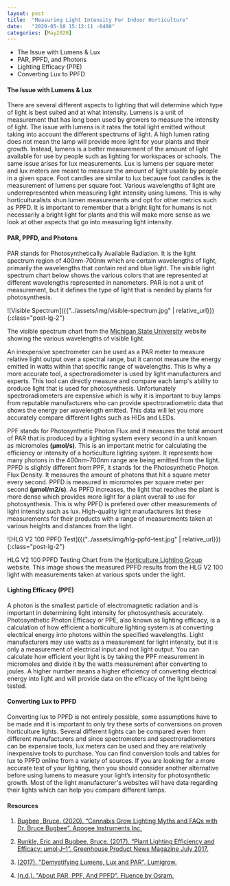 ```yaml
---
layout: post
title:  "Measuring Light Intensity For Indoor Horticulture"
date:   "2020-05-10 15:12:11 -0400"
categories: [May2020]
---
```




* The Issue with Lumens & Lux
* PAR, PPFD, and Photons
* Lighting Efficacy (PPE)
* Converting Lux to PPFD




#### The Issue with Lumens & Lux
There are several different aspects to lighting that will determine which type of light is best suited and at what intensity. Lumens is a unit of measurement that has long been used by growers to measure the intensity of light. The issue with lumens is it rates the total light emitted without taking into account the different spectrums of light. A high lumen rating does not mean the lamp will provide more light for your plants and their growth. Instead, lumens is a better measurement of the amount of light available for use by people such as lighting for workspaces or schools. The same issue arises for lux measurements. Lux is lumens per square meter and lux meters are meant to measure the amount of light usable by people in a given space. Foot candles are similar to lux because foot candles is the measurement of lumens per square foot. Various wavelengths of light are underrepresented when measuring light intensity using lumens. This is why horticulturalists shun lumen measurements and opt for other metrics such as PPFD. It is important to remember that a bright light for humans is not necessarily a bright light for plants and this will make more sense as we look at other aspects that go into measuring light intensity. 


#### PAR, PPFD, and Photons
PAR stands for Photosynthetically Available Radiation. It is the light spectrum region of 400nm-700nm which are certain wavelengths of light, primarily the wavelengths that contain red and blue light. The visible light spectrum chart below shows the various colors that are represented at different wavelengths represented in nanometers. PAR is not a unit of measurement, but it defines the type of light that is needed by plants for photosynthesis.



![Visible Spectrum]({{"../assets/img/visible-spectrum.jpg" | relative_url}}){:class="post-lg-2"}
<div class="text-center blog-caption">
The visible spectrum chart from the <a href="https://web.pa.msu.edu/courses/2000fall/phy232/lectures/emwaves/visible.html">Michigan State University</a> website showing the various wavelengths of visible light. 
</div>


An inexpensive spectrometer can be used as a PAR meter to measure relative light output over a spectral range, but it cannot measure the energy emitted in watts within that specific range of wavelengths. This is why a more accurate tool, a spectroradiometer is used by light manufacturers and experts. This tool can directly measure and compare each lamp's ability to produce light that is used for photosynthesis. Unfortunately spectroradiometers are expensive which is why it is important to buy lamps from reputable manufacturers who can provide spectroradiometric data that shows the energy per wavelength emitted. This data will let you more accurately compare different lights such as HIDs and LEDs. 

PPF stands for Photosynthetic Photon Flux and it measures the total amount of PAR that is produced by a lighting system every second in a unit known as micromoles <b>(μmol/s)</b>. This is an important metric for calculating the efficiency or intensity of a horticulture lighting system. It represents how many photons in the 400nm-700nm range are being emitted from the light. PPFD is slightly different from PPF, it stands for the Photosynthetic Photon Flux Density. It measures the amount of photons that hit a square meter every second. PPFD is measured in micromoles per square meter per second <b>(μmol/m2/s)</b>. As PPFD increases, the light that reaches the plant is more dense which provides more light for a plant overall to use for photosynthesis. This is why PPFD is prefered over other measurements of light intensity such as lux. High-quality light manufacturers list these measurements for their products with a range of measurements taken at various heights and distances from the light.


![HLG V2 100 PPFD Test]({{"../assets/img/hlg-ppfd-test.jpg" | relative_url}}){:class="post-lg-2"}
<div class="text-center blog-caption">
HLG V2 100 PPFD Testing Chart from the <a href="https://horticulturelightinggroup.com/products/hlg-100">Horticulture Lighting Group</a> website. This image shows the measured PPFD results from the HLG V2 100 light with measurements taken at various spots under the light.
</div>




#### Lighting Efficacy (PPE)
A photon is the smallest particle of electromagnetic radiation and is important in determining light intensity for photosynthesis accurately. Photosynthetic Photon Efficacy or PPE, also known as lighting efficacy, is a calculation of how efficient a horticulture lighting system is at converting electrical energy into photons within the specified wavelengths. Light manufacturers may use watts as a measurement for light intensity, but it is only a measurement of electrical input and not light output. You can calculate how efficient your light is by taking the PPF measurement in micromoles and divide it by the watts measurement after converting to joules. A higher number means a higher efficiency of converting electrical energy into light and will provide data on the efficacy of the light being tested. 



#### Converting Lux to PPFD
Converting lux to PPFD is not entirely possible, some assumptions have to be made and it is important to only try these sorts of conversions on proven horticulture lights. Several different lights can be compared even from different manufacturers and since spectrometers and spectroradiometers can be expensive tools, lux meters can be used and they are relatively inexpensive tools to purchase. You can find conversion tools and tables for lux to PPFD online from a variety of sources. If you are looking for a more accurate test of your lighting, then you should consider another alternative before using lumens to measure your light’s intensity for photosynthetic growth. Most of the light manufacturer's websites will have data regarding their lights which can help you compare different lamps. 






#### Resources
1. <a href="https://www.youtube.com/watch?v=ID9rE5JewVg"> Bugbee, Bruce. (2020). “Cannabis Grow Lighting Myths and FAQs with Dr. Bruce Bugbee”. Apogee Instruments Inc.
</a>

2. <a href="https://www.canr.msu.edu/floriculture/uploads/files/lighting-efficacy.pdf"> Runkle, Eric and Bugbee, Bruce. (2017). “Plant Lighting Efficiency and Efficacy: µmol·J–1”. Greenhouse Product News Magazine July 2017. 
</a>

3. <a href="https://www.lumigrow.com/learning-center/blogs/demystifying-lumens-lux-and-par/"> (2017). "Demystifying Lumens, Lux and PAR". Lumigrow. 
</a>

4. <a href="https://fluence.science/science-articles/horticulture-lighting-metrics/"> (n.d.). "About PAR, PPF, And PPFD". Fluence by Osram. 
</a>


